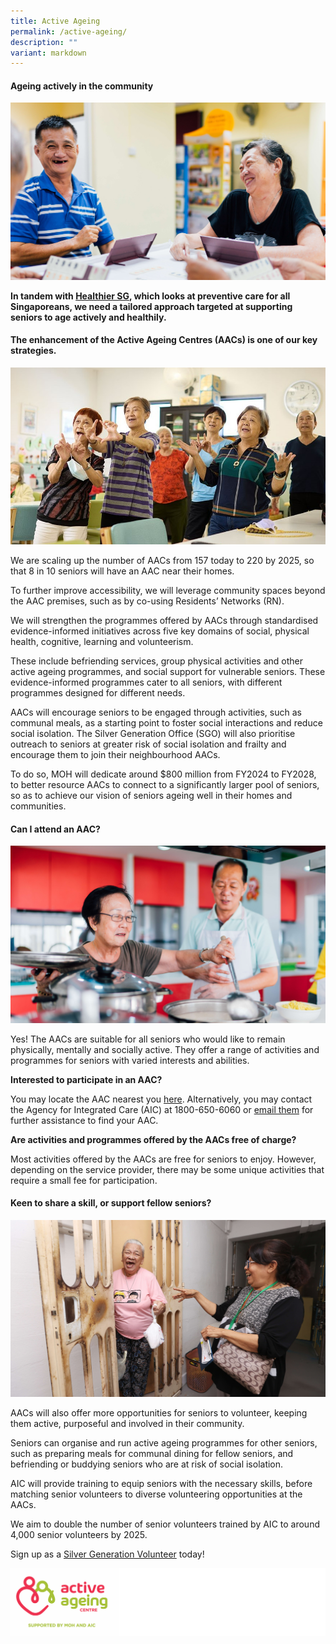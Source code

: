 ```yaml
---
title: Active Ageing
permalink: /active-ageing/
description: ""
variant: markdown
---
```

#### Ageing actively in the community ####

![](/images/encourage%20active%20ageing%20(2).jpg)

**In tandem with [Healthier SG](https://www.healthiersg.gov.sg), which looks at preventive care for all Singaporeans, we need a tailored approach targeted at supporting seniors to age actively and healthily.**

#### The enhancement of the Active Ageing Centres (AACs) is one of our key strategies. #### 

![](/images/seniors%20singing%20(2).jpg)


We are scaling up the number of AACs from 157 today to 220 by 2025, so that 8 in 10 seniors will have an AAC near their homes.

To further improve accessibility, we will leverage community spaces beyond the AAC premises, such as by co-using Residents’ Networks (RN).

We will strengthen the programmes offered by AACs through standardised evidence-informed initiatives across five key domains of social, physical health, cognitive, learning and volunteerism.

These include befriending services, group physical activities and other active ageing programmes, and social support for vulnerable seniors. These evidence-informed programmes cater to all seniors, with different programmes designed for different needs.

AACs will encourage seniors to be engaged through activities, such as communal meals, as a starting point to foster social interactions and reduce social isolation.
The Silver Generation Office (SGO) will also prioritise outreach to seniors at greater risk of social isolation and frailty and encourage them to join their neighbourhood AACs.

To do so, MOH will dedicate around $800 million from FY2024 to FY2028, to better resource AACs to connect to a significantly larger pool of seniors, so as to achieve our vision of seniors ageing well in their homes and communities.

#### Can I attend an AAC? #### 

![](/images/seniors%20cooking%20(2).jpg)

Yes! The AACs are suitable for all seniors who would like to remain physically, mentally and socially active. They offer a range of activities and programmes for seniors with varied interests and abilities. 

 **Interested to participate in an AAC?**
 
You may locate the AAC nearest you [here](https://www.go.gov.sg/aacgowhere).  Alternatively, you may contact the Agency for Integrated Care (AIC) at 1800-650-6060 or [email them](https://www.aic.sg/About-Us/Contact-Us-Form) for further assistance to find your AAC. 

**Are activities and programmes offered by the AACs free of charge?**

Most activities offered by the AACs are free for seniors to enjoy. However, depending on the service provider, there may be some unique activities that require a small fee for participation.

#### Keen to share a skill, or support fellow seniors? #### 

![](/images/extra_bedok%20radiance%20food%20delivery%20(2).jpg)

AACs will also offer more opportunities for seniors to volunteer, keeping them active, purposeful and involved in their community.

Seniors can organise and run active ageing programmes for other seniors, such as preparing meals for communal dining for fellow seniors, and befriending or buddying seniors who are at risk of social isolation.

AIC will provide training to equip seniors with the necessary skills, before matching senior volunteers to diverse volunteering opportunities at the AACs. 

We aim to double the number of senior volunteers trained by AIC to around 4,000 senior volunteers by 2025.


Sign up as a [Silver Generation Volunteer](https://for.sg/aac-volunteer-application) today! 

![](/images/aaclogo.PNG)